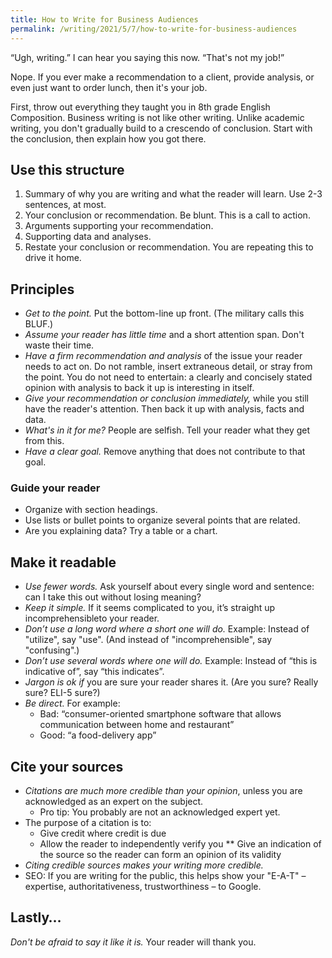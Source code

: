 ```yaml
---
title: How to Write for Business Audiences
permalink: /writing/2021/5/7/how-to-write-for-business-audiences
---
```


“Ugh, writing.” I can hear you saying this now. “That's not my job!”

Nope. If you ever make a recommendation to a client, provide analysis, or even just want to order lunch, then it's your job.

First, throw out everything they taught you in 8th grade English Composition. Business writing is not like other writing. Unlike academic writing, you don't gradually build to a crescendo of conclusion. Start with the conclusion, then explain how you got there.

## Use this structure

1. Summary of why you are writing and what the reader will learn. Use 2-3 sentences, at most.
2. Your conclusion or recommendation. Be blunt. This is a call to action.
3. Arguments supporting your recommendation.
4. Supporting data and analyses.
4. Restate your conclusion or recommendation. You are repeating this to drive it home.

## Principles

* *Get to the point.* Put the bottom-line up front. (The military calls this BLUF.)
* *Assume your reader has little time* and a short attention span. Don't waste their time.
* *Have a firm recommendation and analysis* of the issue your reader needs to act on. Do not ramble, insert extraneous detail, or stray from the point. You do not need to entertain: a clearly and concisely stated opinion with analysis to back it up is interesting in itself.
* *Give your recommendation or conclusion immediately,* while you still have the reader's attention. Then back it up with analysis, facts and data.
* *What's in it for me?* People are selfish. Tell your reader what they get from this.
* *Have a clear goal.* Remove anything that does not contribute to that goal.

### Guide your reader
* Organize with section headings.
* Use lists or bullet points to organize several points that are related.
* Are you explaining data? Try a table or a chart.


## Make it readable

* *Use fewer words.* Ask yourself about every single word and sentence: can I take this out without losing meaning?
* *Keep it simple.* If it seems complicated to you, it’s straight up incomprehensibleto your reader.
* *Don’t use a long word where a short one will do.* Example: Instead of "utilize", say "use". (And instead of "incomprehensible", say "confusing".)
* *Don’t use several words where one will do.* Example: Instead of “this is indicative of”, say “this indicates”.
* *Jargon is ok _if_* you are sure your reader shares it. (Are you sure? Really sure? ELI-5 sure?)
* *Be direct.* For example:
	* Bad: “consumer-oriented smartphone software that allows communication between home and restaurant”
	* Good: “a food-delivery app”

## Cite your sources

* *Citations are much more credible than your opinion*, unless you are acknowledged as an expert on the subject.
	* Pro tip: You probably are not an acknowledged expert yet.
* The purpose of a citation is to:
	* Give credit where credit is due
	* Allow the reader to independently verify you
** Give an indication of the source so the reader can form an opinion of its validity
* *Citing credible sources makes your writing more credible.*
* SEO: If you are writing for the public, this helps show your "E-A-T" – expertise, authoritativeness, trustworthiness – to Google.

## Lastly…

*Don't be afraid to say it like it is.* Your reader will thank you.
